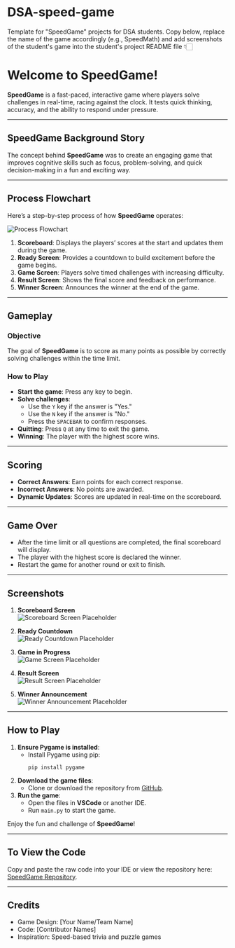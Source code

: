 # DSA-speed-game
Template for "SpeedGame" projects for DSA students. Copy below, replace the name of the game accordingly (e.g., SpeedMath) and add screenshots of the student's game into the student's project README file 👇🏻

# Welcome to SpeedGame!

**SpeedGame** is a fast-paced, interactive game where players solve challenges in real-time, racing against the clock. It tests quick thinking, accuracy, and the ability to respond under pressure.

---

## SpeedGame Background Story

The concept behind **SpeedGame** was to create an engaging game that improves cognitive skills such as focus, problem-solving, and quick decision-making in a fun and exciting way.

---

## Process Flowchart

Here’s a step-by-step process of how **SpeedGame** operates:

![Process Flowchart](screenshots/flowchart.png)

1. **Scoreboard**: Displays the players’ scores at the start and updates them during the game.
2. **Ready Screen**: Provides a countdown to build excitement before the game begins.
3. **Game Screen**: Players solve timed challenges with increasing difficulty.
4. **Result Screen**: Shows the final score and feedback on performance.
5. **Winner Screen**: Announces the winner at the end of the game.

---

## Gameplay

### Objective
The goal of **SpeedGame** is to score as many points as possible by correctly solving challenges within the time limit.

### How to Play
- **Start the game**: Press any key to begin.
- **Solve challenges**:
  - Use the `Y` key if the answer is "Yes."
  - Use the `N` key if the answer is "No."
  - Press the `SPACEBAR` to confirm responses.
- **Quitting**: Press `Q` at any time to exit the game.
- **Winning**: The player with the highest score wins.

---

## Scoring

- **Correct Answers**: Earn points for each correct response.
- **Incorrect Answers**: No points are awarded.
- **Dynamic Updates**: Scores are updated in real-time on the scoreboard.

---

## Game Over

- After the time limit or all questions are completed, the final scoreboard will display.
- The player with the highest score is declared the winner.
- Restart the game for another round or exit to finish.

---

## Screenshots

1. **Scoreboard Screen**  
   ![Scoreboard Screen Placeholder](screenshots/scoreboard_screen.png)

2. **Ready Countdown**  
   ![Ready Countdown Placeholder](screenshots/ready_screen.png)

3. **Game in Progress**  
   ![Game Screen Placeholder](screenshots/game_screen.png)

4. **Result Screen**  
   ![Result Screen Placeholder](screenshots/result_screen.png)

5. **Winner Announcement**  
   ![Winner Announcement Placeholder](screenshots/winner_screen.png)

---

## How to Play

1. **Ensure Pygame is installed**:
   - Install Pygame using pip:
     ```
     pip install pygame
     ```
2. **Download the game files**:
   - Clone or download the repository from [GitHub](https://github.com/your-username/SpeedGame).
3. **Run the game**:
   - Open the files in **VSCode** or another IDE.
   - Run `main.py` to start the game.

Enjoy the fun and challenge of **SpeedGame**!

---

## To View the Code

Copy and paste the raw code into your IDE or view the repository here: [SpeedGame Repository](https://github.com/your-username/SpeedGame).

---

## Credits

- Game Design: [Your Name/Team Name]
- Code: [Contributor Names]
- Inspiration: Speed-based trivia and puzzle games
